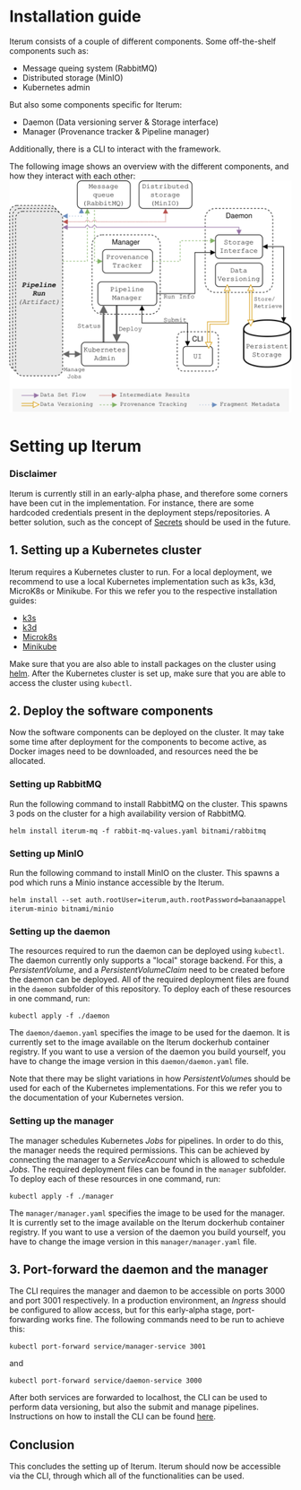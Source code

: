 # Installation guide

Iterum consists of a couple of different components. Some off-the-shelf components such as:

- Message queing system (RabbitMQ)
- Distributed storage (MinIO)
- Kubernetes admin

But also some components specific for Iterum:

- Daemon (Data versioning server & Storage interface)
- Manager (Provenance tracker & Pipeline manager)

Additionally, there is a CLI to interact with the framework.

The following image shows an overview with the different components, and how they interact with each other:
![Component overview](images/software-components.png)

# Setting up Iterum

### Disclaimer

Iterum is currently still in an early-alpha phase, and therefore some corners have been cut in the implementation. For instance, there are some hardcoded credentials present in the deployment steps/repositories. A better solution, such as the concept of [Secrets](https://kubernetes.io/docs/concepts/configuration/secret/) should be used in the future.

## 1. Setting up a Kubernetes cluster

Iterum requires a Kubernetes cluster to run. For a local deployment, we recommend to use a local Kubernetes implementation such as k3s, k3d, MicroK8s or Minikube. For this we refer you to the respective installation guides:

- [k3s](https://k3s.io/)
- [k3d](https://github.com/rancher/k3d)
- [Microk8s](https://microk8s.io/)
- [Minikube](https://kubernetes.io/docs/setup/learning-environment/minikube/)

Make sure that you are also able to install packages on the cluster using [helm](https://helm.sh/). After the Kubernetes cluster is set up, make sure that you are able to access the cluster using `kubectl`.

## 2. Deploy the software components

Now the software components can be deployed on the cluster. It may take some time after deployment for the components to become active, as Docker images need to be downloaded, and resources need the be allocated.

### Setting up RabbitMQ

Run the following command to install RabbitMQ on the cluster. This spawns 3 pods on the cluster for a high availability version of RabbitMQ.

```
helm install iterum-mq -f rabbit-mq-values.yaml bitnami/rabbitmq
```

### Setting up MinIO

Run the following command to install MinIO on the cluster. This spawns a pod which runs a Minio instance accessible by the Iterum.

```
helm install --set auth.rootUser=iterum,auth.rootPassword=banaanappel iterum-minio bitnami/minio
```

### Setting up the daemon

The resources required to run the daemon can be deployed using `kubectl`. The daemon currently only supports a "local" storage backend. For this, a _PersistentVolume_, and a _PersistentVolumeClaim_ need to be created before the daemon can be deployed. All of the required deployment files are found in the `daemon` subfolder of this repository. To deploy each of these resources in one command, run:

```
kubectl apply -f ./daemon
```

The `daemon/daemon.yaml` specifies the image to be used for the daemon. It is currently set to the image available on the Iterum dockerhub container registry. If you want to use a version of the daemon you build yourself, you have to change the image version in this `daemon/daemon.yaml` file.

Note that there may be slight variations in how *PersistentVolume*s should be used for each of the Kubernetes implementations. For this we refer you to the documentation of your Kubernetes version.

### Setting up the manager

The manager schedules Kubernetes _Jobs_ for pipelines. In order to do this, the manager needs the required permissions. This can be achieved by connecting the manager to a _ServiceAccount_ which is allowed to schedule _Jobs_. The required deployment files can be found in the `manager` subfolder. To deploy each of these resources in one command, run:

```
kubectl apply -f ./manager
```

The `manager/manager.yaml` specifies the image to be used for the manager. It is currently set to the image available on the Iterum dockerhub container registry. If you want to use a version of the daemon you build yourself, you have to change the image version in this `manager/manager.yaml` file.

## 3. Port-forward the daemon and the manager

The CLI requires the manager and daemon to be accessible on ports 3000 and port 3001 respectively. In a production environment, an _Ingress_ should be configured to allow access, but for this early-alpha stage, port-forwarding works fine.
The following commands need to be run to achieve this:

```
kubectl port-forward service/manager-service 3001
```

and

```
kubectl port-forward service/daemon-service 3000
```

After both services are forwarded to localhost, the CLI can be used to perform data versioning, but also the submit and manage pipelines. Instructions on how to install the CLI can be found [here](https://github.com/iterum-provenance).

## Conclusion

This concludes the setting up of Iterum. Iterum should now be accessible via the CLI, through which all of the functionalities can be used.
